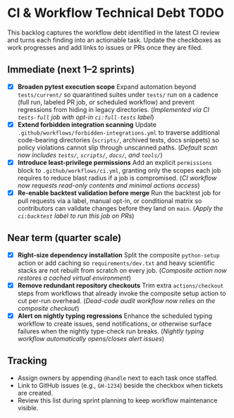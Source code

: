 # CI & Workflow Technical Debt TODO

This backlog captures the workflow debt identified in the latest CI review and
turns each finding into an actionable task. Update the checkboxes as work
progresses and add links to issues or PRs once they are filed.

## Immediate (next 1–2 sprints)

- [x] **Broaden pytest execution scope**
  Expand automation beyond `tests/current/` so quarantined suites under `tests/`
  run on a cadence (full run, labeled PR job, or scheduled workflow) and prevent
  regressions from hiding in legacy directories. (_Implemented via CI `tests-full`
  job with opt-in `ci:full-tests` label_)
- [x] **Extend forbidden integration scanning**
  Update `.github/workflows/forbidden-integrations.yml` to traverse additional
  code-bearing directories (`scripts/`, archived tests, docs snippets) so policy
  violations cannot slip through unscanned paths. (_Default scan now includes
  `tests/`, `scripts/`, `docs/`, and `tools/`_)
- [x] **Introduce least-privilege permissions**
  Add an explicit `permissions` block to `.github/workflows/ci.yml`, granting
  only the scopes each job requires to reduce blast radius if a job is
  compromised. (_CI workflow now requests read-only contents and minimal actions
  access_)
- [x] **Re-enable backtest validation before merge**
  Run the backtest job for pull requests via a label, manual opt-in, or
  conditional matrix so contributors can validate changes before they land on
  `main`. (_Apply the `ci:backtest` label to run this job on PRs_)

## Near term (quarter scale)

- [x] **Right-size dependency installation**
  Split the composite `python-setup` action or add caching so `requirements/dev.txt` and heavy scientific stacks are not rebuilt from scratch on every job. (_Composite action now restores a cached virtual environment_)
- [x] **Remove redundant repository checkouts**
  Trim extra `actions/checkout` steps from workflows that already invoke the
  composite setup action to cut per-run overhead. (_Dead-code audit workflow now
  relies on the composite checkout_)
- [x] **Alert on nightly typing regressions**
  Enhance the scheduled typing workflow to create issues, send notifications, or
  otherwise surface failures when the nightly type-check run breaks. (_Nightly
  typing workflow automatically opens/closes alert issues_)

## Tracking

- Assign owners by appending `@handle` next to each task once staffed.
- Link to GitHub issues (e.g., `GH-1234`) beside the checkbox when tickets are
  created.
- Review this list during sprint planning to keep workflow maintenance visible.
